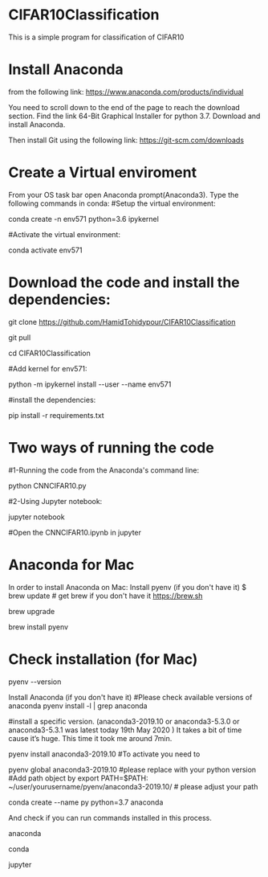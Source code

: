 # CIFAR10Classification

This is a simple program for classification of CIFAR10


# Install Anaconda 
from the following link:
https://www.anaconda.com/products/individual

You need to scroll down to the end of the page to reach the download section.
Find the link 64-Bit Graphical Installer for python 3.7.
Download and install Anaconda.

Then install Git using the following link:
https://git-scm.com/downloads

# Create a Virtual enviroment
From your OS task bar open Anaconda prompt(Anaconda3).
Type the following commands in conda:
#Setup the virtual environment:

  conda create -n env571 python=3.6 ipykernel

#Activate the virtual environment:

  conda activate env571

# Download the code and install the dependencies:
git clone https://github.com/HamidTohidypour/CIFAR10Classification

  git pull

  cd CIFAR10Classification



#Add kernel for env571:

  python -m ipykernel install --user --name env571

#install the dependencies: 

  pip install -r requirements.txt




# Two ways of running the code

#1-Running the code from the Anaconda's command line:

  python CNNCIFAR10.py

#2-Using Jupyter notebook:

  jupyter notebook



#Open the CNNCIFAR10.ipynb in jupyter


# Anaconda for Mac
In order to install Anaconda on Mac:
Install pyenv (if you don't have it)
$ brew update # get brew if you don't have it https://brew.sh

  brew upgrade

  brew install pyenv

# Check installation (for Mac)
  pyenv --version

Install Anaconda (if you don't have it)
#Please check available versions of anaconda
  pyenv install -l | grep anaconda

#install a specific version. (anaconda3-2019.10 or anaconda3-5.3.0 or anaconda3-5.3.1 was latest today 19th May 2020 ) It takes a bit of time cause it’s huge. This time it took me around 7min.

  pyenv install anaconda3-2019.10
#To activate you need to 

  pyenv global anaconda3-2019.10
#please replace with your python version
#Add path object by 
  export PATH=$PATH: ~/user/yourusername/pyenv/anaconda3-2019.10/ # please adjust your path

  conda create --name py python=3.7 anaconda 

And check if you can run commands installed in this process.

  anaconda 

  conda 

  jupyter